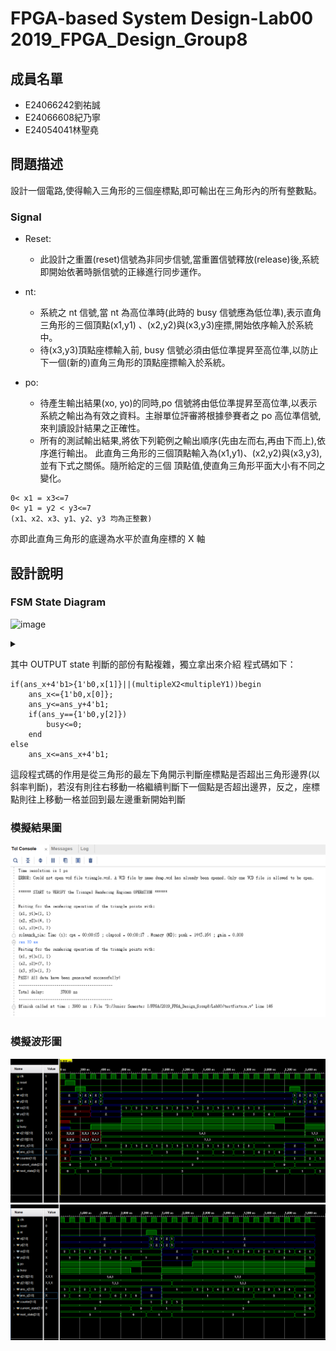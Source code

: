 
# FPGA-based System Design-Lab00 2019_FPGA_Design_Group8

## 成員名單
* E24066242劉祐誠
* E24066608紀乃寧
* E24054041林聖堯

## 問題描述
設計一個電路,使得輸入三角形的三個座標點,即可輸出在三角形內的所有整數點。
### Signal

* Reset:
	* 此設計之重置(reset)信號為非同步信號,當重置信號釋放(release)後,系統即開始依著時脈信號的正緣進行同步運作。
	
* nt: 
	* 系統之 nt 信號,當 nt 為高位準時(此時的 busy 信號應為低位準),表示直角三角形的三個頂點(x1,y1) 、(x2,y2)與(x3,y3)座摽,開始依序輸入於系統中。
	* 待(x3,y3)頂點座標輸入前, busy 信號必須由低位準提昇至高位準,以防止下一個(新的)直角三角形的頂點座摽輸入於系統。

* po: 
	* 待產生輸出結果(xo, yo)的同時,po 信號將由低位準提昇至高位準,以表示系統之輸出為有效之資料。主辦單位評審將根據參賽者之 po 高位準信號,來判讀設計結果之正確性。
	* 所有的測試輸出結果,將依下列範例之輸出順序(先由左而右,再由下而上),依序進行輸出。
此直角三角形的三個頂點輸入為(x1,y1)、(x2,y2)與(x3,y3),並有下式之關係。隨所給定的三個
頂點值,使直角三角形平面大小有不同之變化。
```
0< x1 = x3<=7
0< y1 = y2 < y3<=7
(x1、x2、x3、y1、y2、y3 均為正整數)
```
亦即此直角三角形的底邊為水平於直角座標的 X 軸

## 設計說明


### FSM State Diagram
![image](http://www.plantuml.com/plantuml/png/RP6nJiD038RtUmflDq3Lf6KAK7L2YeGeGok6Aa8DP41Aawgv4p6exuvDOlckodR-Vf_jtrvtxd1s_bYRkSrVyYrGx2hRGUlToJixDy0uWrCBZv20XANlC0A7fdllYTpPyYTaUCK-Mj-uwanqOSlKq7zk_BgRwinSMqiilLCbFMSikOiG5A8v-x5rGKh_fPaXH-5gw3UrPN9BtvFY4ece8aQYMfJN3G_xRtMpsqvxPK7DtYjWRyCm-qMM52gW23WA1eORKjsdklsMsy5ijXf6WmmQ9vjJ9HU1bwm7uJBFcpSvH5X7FJx04a9zzAS9Apf3Q5shIguE8MkLlPAnuXBb3KzZrbNpwO_r7m00)

<details>
<summary></summary>
/'INIT state's output'/
 INIT: po = 0 
 INIT: busy = 0 
 INIT: ans_x = 4'bz
 INIT: ans_y = 4'bz
 INIT: counter = 2'b1
 
 /'INPUT state's output'/
 INPUT: po = 0 
 INPUT: busy = 1 
 INPUT: xo = 3'bz
 INPUT: yo = 3'bz
 INPUT: x[counter] = xi
 INPUT: y[counter] = yi
 INPUT: ans_x = {1'b0, x[0]}
 INPUT: ans_y = {1'b0, y[0]}
 INPUT: counter = counter + 1 
 
 /'OUTPUT state's output'/
 OUTPUT: po = 0;
 OUTPUT: xo = ans_x[2:0]
 OUTPUT: yo = ans_y[2:0]
 
 /'INIT's Flow'/
 INIT --> INPUT : nt = 1 
 INIT --> INIT : nt = 0 
 
 /'INPUT's FLOW'/
 INPUT --> INPUT : counter < 3 
 INPUT --> OUTPUT : counter >= 3
 
 /'OUTPUT's FLOW'/
 OUTPUT --> INIT : ans_y == {1'b0,y[2]}
 OUTPUT --> OUTPUT
 </details>
 
其中 OUTPUT state 判斷的部份有點複雜，獨立拿出來介紹
程式碼如下：
```
if(ans_x+4'b1>{1'b0,x[1]}||(multipleX2<multipleY1))begin
	ans_x<={1'b0,x[0]};
	ans_y<=ans_y+4'b1;
	if(ans_y=={1'b0,y[2]})
		busy<=0;
	end
else
	ans_x<=ans_x+4'b1;

```
這段程式碼的作用是從三角形的最左下角開示判斷座標點是否超出三角形邊界(以斜率判斷)，若沒有則往右移動一格繼續判斷下一個點是否超出邊界，反之，座標點則往上移動一格並回到最左邊重新開始判斷
### 模擬結果圖
![image](image/pass_message.PNG)

### 模擬波形圖
![image](image/wave_1.PNG)
![image](image/wave_2.PNG)
